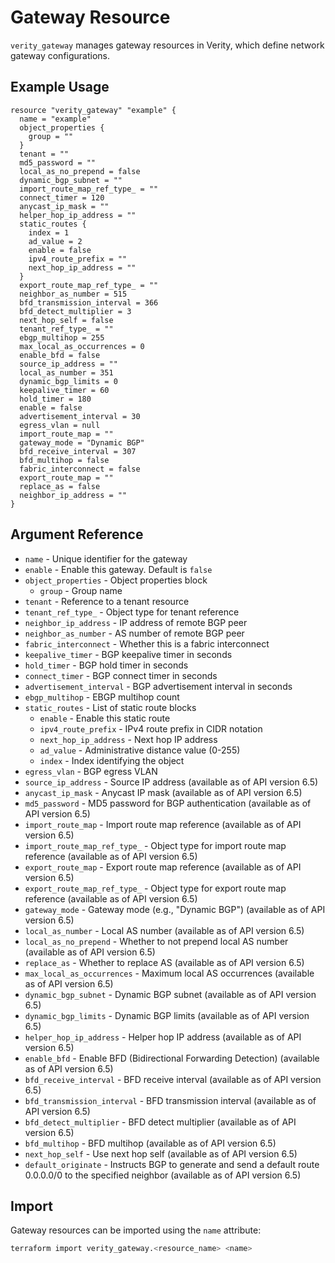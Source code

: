# Gateway Resource

`verity_gateway` manages gateway resources in Verity, which define network gateway configurations.

## Example Usage

```hcl
resource "verity_gateway" "example" {
  name = "example"
  object_properties {
    group = ""
  }
  tenant = ""
  md5_password = ""
  local_as_no_prepend = false
  dynamic_bgp_subnet = ""
  import_route_map_ref_type_ = ""
  connect_timer = 120
  anycast_ip_mask = ""
  helper_hop_ip_address = ""
  static_routes {
    index = 1
    ad_value = 2
    enable = false
    ipv4_route_prefix = ""
    next_hop_ip_address = ""
  }
  export_route_map_ref_type_ = ""
  neighbor_as_number = 515
  bfd_transmission_interval = 366
  bfd_detect_multiplier = 3
  next_hop_self = false
  tenant_ref_type_ = ""
  ebgp_multihop = 255
  max_local_as_occurrences = 0
  enable_bfd = false
  source_ip_address = ""
  local_as_number = 351
  dynamic_bgp_limits = 0
  keepalive_timer = 60
  hold_timer = 180
  enable = false
  advertisement_interval = 30
  egress_vlan = null
  import_route_map = ""
  gateway_mode = "Dynamic BGP"
  bfd_receive_interval = 307
  bfd_multihop = false
  fabric_interconnect = false
  export_route_map = ""
  replace_as = false
  neighbor_ip_address = ""
}
```

## Argument Reference

* `name` - Unique identifier for the gateway
* `enable` - Enable this gateway. Default is `false`
* `object_properties` - Object properties block
  * `group` - Group name
* `tenant` - Reference to a tenant resource
* `tenant_ref_type_` - Object type for tenant reference
* `neighbor_ip_address` - IP address of remote BGP peer
* `neighbor_as_number` - AS number of remote BGP peer
* `fabric_interconnect` - Whether this is a fabric interconnect
* `keepalive_timer` - BGP keepalive timer in seconds
* `hold_timer` - BGP hold timer in seconds
* `connect_timer` - BGP connect timer in seconds
* `advertisement_interval` - BGP advertisement interval in seconds
* `ebgp_multihop` - EBGP multihop count
* `static_routes` - List of static route blocks
  * `enable` - Enable this static route
  * `ipv4_route_prefix` - IPv4 route prefix in CIDR notation
  * `next_hop_ip_address` - Next hop IP address
  * `ad_value` - Administrative distance value (0-255)
  * `index` - Index identifying the object
* `egress_vlan` - BGP egress VLAN
* `source_ip_address` - Source IP address (available as of API version 6.5)
* `anycast_ip_mask` - Anycast IP mask (available as of API version 6.5)
* `md5_password` - MD5 password for BGP authentication (available as of API version 6.5)
* `import_route_map` - Import route map reference (available as of API version 6.5)
* `import_route_map_ref_type_` - Object type for import route map reference (available as of API version 6.5)
* `export_route_map` - Export route map reference (available as of API version 6.5)
* `export_route_map_ref_type_` - Object type for export route map reference (available as of API version 6.5)
* `gateway_mode` - Gateway mode (e.g., "Dynamic BGP") (available as of API version 6.5)
* `local_as_number` - Local AS number (available as of API version 6.5)
* `local_as_no_prepend` - Whether to not prepend local AS number (available as of API version 6.5)
* `replace_as` - Whether to replace AS (available as of API version 6.5)
* `max_local_as_occurrences` - Maximum local AS occurrences (available as of API version 6.5)
* `dynamic_bgp_subnet` - Dynamic BGP subnet (available as of API version 6.5)
* `dynamic_bgp_limits` - Dynamic BGP limits (available as of API version 6.5)
* `helper_hop_ip_address` - Helper hop IP address (available as of API version 6.5)
* `enable_bfd` - Enable BFD (Bidirectional Forwarding Detection) (available as of API version 6.5)
* `bfd_receive_interval` - BFD receive interval (available as of API version 6.5)
* `bfd_transmission_interval` - BFD transmission interval (available as of API version 6.5)
* `bfd_detect_multiplier` - BFD detect multiplier (available as of API version 6.5)
* `bfd_multihop` - BFD multihop (available as of API version 6.5)
* `next_hop_self` - Use next hop self (available as of API version 6.5)
* `default_originate` - Instructs BGP to generate and send a default route 0.0.0.0/0 to the specified neighbor (available as of API version 6.5)

## Import

Gateway resources can be imported using the `name` attribute:

```sh
terraform import verity_gateway.<resource_name> <name>
```
